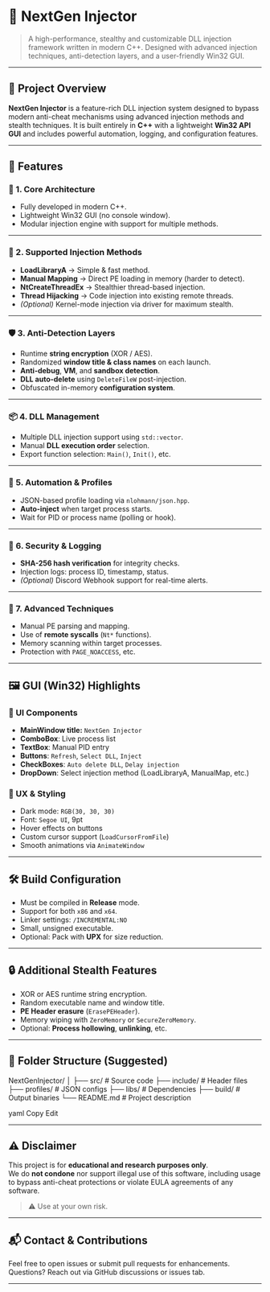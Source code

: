 # 🚀 NextGen Injector

> A high-performance, stealthy and customizable DLL injection framework written in modern C++. Designed with advanced injection techniques, anti-detection layers, and a user-friendly Win32 GUI.

---

## 🎯 Project Overview

**NextGen Injector** is a feature-rich DLL injection system designed to bypass modern anti-cheat mechanisms using advanced injection methods and stealth techniques. It is built entirely in **C++** with a lightweight **Win32 API GUI** and includes powerful automation, logging, and configuration features.

---

## 📌 Features

### 🔧 1. Core Architecture
- Fully developed in modern C++.
- Lightweight Win32 GUI (no console window).
- Modular injection engine with support for multiple methods.

---

### 🚀 2. Supported Injection Methods
- **LoadLibraryA** → Simple & fast method.
- **Manual Mapping** → Direct PE loading in memory (harder to detect).
- **NtCreateThreadEx** → Stealthier thread-based injection.
- **Thread Hijacking** → Code injection into existing remote threads.
- *(Optional)* Kernel-mode injection via driver for maximum stealth.

---

### 🛡️ 3. Anti-Detection Layers
- Runtime **string encryption** (XOR / AES).
- Randomized **window title & class names** on each launch.
- **Anti-debug**, **VM**, and **sandbox detection**.
- **DLL auto-delete** using `DeleteFileW` post-injection.
- Obfuscated in-memory **configuration system**.

---

### 📦 4. DLL Management
- Multiple DLL injection support using `std::vector`.
- Manual **DLL execution order** selection.
- Export function selection: `Main()`, `Init()`, etc.

---

### 🧩 5. Automation & Profiles
- JSON-based profile loading via `nlohmann/json.hpp`.
- **Auto-inject** when target process starts.
- Wait for PID or process name (polling or hook).

---

### 🔐 6. Security & Logging
- **SHA-256 hash verification** for integrity checks.
- Injection logs: process ID, timestamp, status.
- *(Optional)* Discord Webhook support for real-time alerts.

---

### 🔬 7. Advanced Techniques
- Manual PE parsing and mapping.
- Use of **remote syscalls** (`Nt*` functions).
- Memory scanning within target processes.
- Protection with `PAGE_NOACCESS`, etc.

---

## 🖼️ GUI (Win32) Highlights

### 🎨 UI Components
- **MainWindow title:** `NextGen Injector`
- **ComboBox**: Live process list
- **TextBox**: Manual PID entry
- **Buttons**: `Refresh`, `Select DLL`, `Inject`
- **CheckBoxes**: `Auto delete DLL`, `Delay injection`
- **DropDown**: Select injection method (LoadLibraryA, ManualMap, etc.)

### 💄 UX & Styling
- Dark mode: `RGB(30, 30, 30)`
- Font: `Segoe UI`, 9pt
- Hover effects on buttons
- Custom cursor support (`LoadCursorFromFile`)
- Smooth animations via `AnimateWindow`

---

## 🛠️ Build Configuration
- Must be compiled in **Release** mode.
- Support for both `x86` and `x64`.
- Linker settings: `/INCREMENTAL:NO`
- Small, unsigned executable.
- Optional: Pack with **UPX** for size reduction.

---

## 🔒 Additional Stealth Features
- XOR or AES runtime string encryption.
- Random executable name and window title.
- **PE Header erasure** (`ErasePEHeader`).
- Memory wiping with `ZeroMemory` or `SecureZeroMemory`.
- Optional: **Process hollowing**, **unlinking**, etc.

---

## 📁 Folder Structure (Suggested)
NextGenInjector/
│
├── src/ # Source code
├── include/ # Header files
├── profiles/ # JSON configs
├── libs/ # Dependencies
├── build/ # Output binaries
└── README.md # Project description

yaml
Copy
Edit

---

## ⚠️ Disclaimer

This project is for **educational and research purposes only**.  
We do **not condone** nor support illegal use of this software, including usage to bypass anti-cheat protections or violate EULA agreements of any software.

> ⚠️ Use at your own risk.

---

## 📬 Contact & Contributions
Feel free to open issues or submit pull requests for enhancements.  
Questions? Reach out via GitHub discussions or issues tab.

---
